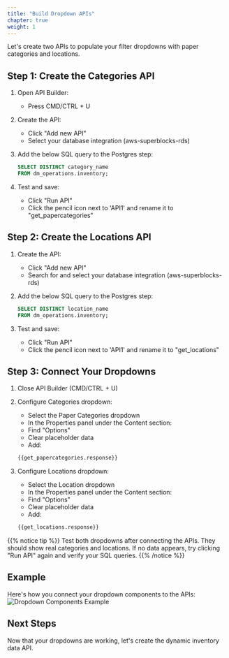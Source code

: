 ```yaml
---
title: "Build Dropdown APIs"
chapter: true
weight: 1
---
```


Let's create two APIs to populate your filter dropdowns with paper categories and locations.

## Step 1: Create the Categories API

1. Open API Builder:

   - Press CMD/CTRL + U

2. Create the API:

   - Click "Add new API"
   - Select your database integration (aws-superblocks-rds)

3. Add the below SQL query to the Postgres step:

   ```sql
   SELECT DISTINCT category_name
   FROM dm_operations.inventory;
   ```

4. Test and save:

   - Click "Run API"
   - Click the pencil icon next to 'API1' and rename it to "get_papercategories"

## Step 2: Create the Locations API

1. Create the API:

   - Click "Add new API"
   - Search for and select your database integration (aws-superblocks-rds)

2. Add the below SQL query to the Postgres step:

   ```sql
   SELECT DISTINCT location_name
   FROM dm_operations.inventory;
   ```

3. Test and save:

   - Click "Run API"
   - Click the pencil icon next to 'API1' and rename it to "get_locations"

## Step 3: Connect Your Dropdowns

1. Close API Builder (CMD/CTRL + U)

2. Configure Categories dropdown:

   - Select the Paper Categories dropdown
   - In the Properties panel under the Content section:
   - Find "Options"
   - Clear placeholder data
   - Add:

   ```sh
   {{get_papercategories.response}}
   ```

3. Configure Locations dropdown:

   - Select the Location dropdown
   - In the Properties panel under the Content section:
   - Find "Options"
   - Clear placeholder data
   - Add:

   ```sh
   {{get_locations.response}}
   ```

{{% notice tip %}}
Test both dropdowns after connecting the APIs. They should show real categories and locations. If no data appears, try clicking "Run API" again and verify your SQL queries.
{{% /notice %}}

## Example

Here's how you connect your dropdown components to the APIs:
![Dropdown Components Example](/images/gifs/dropdown-api-example.gif)

## Next Steps

Now that your dropdowns are working, let's create the dynamic inventory data API.
